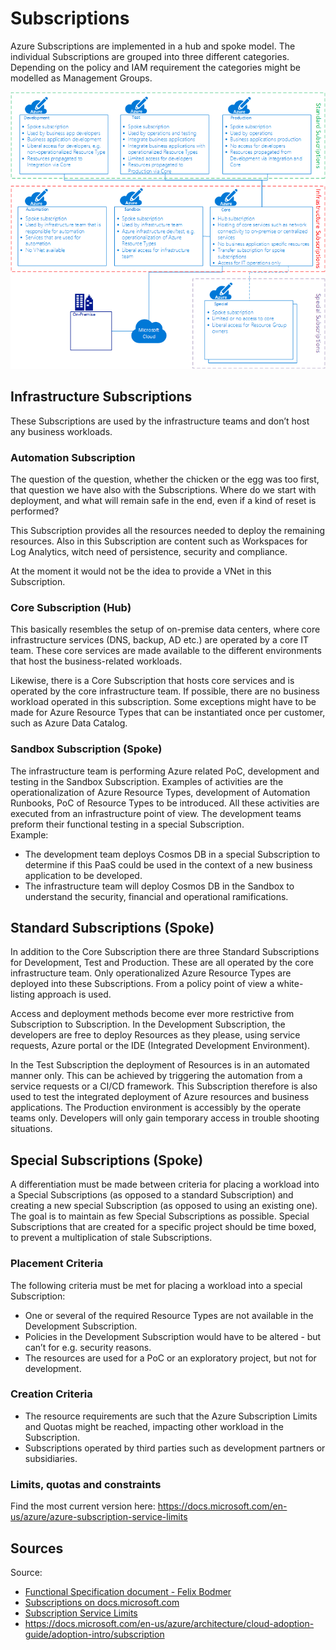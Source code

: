 # Subscriptions
Azure Subscriptions are implemented in a hub and spoke model. The individual Subscriptions are grouped into three different categories. Depending on the policy and IAM requirement the categories might be modelled as Management Groups.

![Subscription Model](..//media/SubscriptionModel.png) 

## Infrastructure Subscriptions
These Subscriptions are used by the infrastructure teams and don’t host any business workloads.

### Automation Subscription
The question of the question, whether the chicken or the egg was too first, that question we have also with the Subscriptions. Where do we start with deployment, and what will remain safe in the end, even if a kind of reset is performed?

This Subscription provides all the resources needed to deploy the remaining resources. Also in this Subscription are content such as Workspaces for Log Analytics, witch need of persistence, security and compliance.

At the moment it would not be the idea to provide a VNet in this Subscription.

### Core Subscription (Hub)
This basically resembles the setup of on-premise data centers, where core infrastructure services (DNS, backup, AD etc.) are operated by a core IT team. These core services are made available to the different environments that host the business-related workloads. 

Likewise, there is a Core Subscription that hosts core services and is operated by the core infrastructure team. If possible, there are no business workload operated in this subscription. Some exceptions might have to be made for Azure Resource Types that can be instantiated once per customer, such as Azure Data Catalog.


### Sandbox Subscription (Spoke)
The infrastructure team is performing Azure related PoC, development and testing in the Sandbox Subscription. Examples of activities are the operationalization of Azure Resource Types, development of Automation Runbooks, PoC of Resource Types to be introduced. All these activities are executed from an infrastructure point of view. The development teams preform their functional testing in a special Subscription.\
Example:
- The development team deploys Cosmos DB in a special Subscription to determine if this PaaS could be used in the context of a new business application to be developed. 
- The infrastructure team will deploy Cosmos DB in the Sandbox to understand the security, financial and operational ramifications. 

## Standard Subscriptions (Spoke)
In addition to the Core Subscription there are three Standard Subscriptions for Development, Test and Production. These are all operated by the core infrastructure team. Only operationalized Azure Resource Types are deployed into these Subscriptions. From a policy point of view a white-listing approach is used. 

Access and deployment methods become ever more restrictive from Subscription to Subscription. In the Development Subscription, the developers are free to deploy Resources as they please, using service requests, Azure portal or the IDE (Integrated Development Environment). 

In the Test Subscription the deployment of Resources is in an automated manner only. This can be achieved by triggering the automation from a service requests or a CI/CD framework. This Subscription therefore is also used to test the integrated deployment of Azure resources and business applications.
The Production environment is accessibly by the operate teams only. Developers will only gain temporary access in trouble shooting situations. 

## Special Subscriptions (Spoke)
A differentiation must be made between criteria for placing a workload into a Special Subscriptions (as opposed to a standard Subscription) and creating a new special Subscription (as opposed to using an existing one).
The goal is to maintain as few Special Subscriptions as possible. Special Subscriptions that are created for a specific project should be time boxed, to prevent a multiplication of stale Subscriptions. 
### Placement Criteria
The following criteria must be met for placing a workload into a special Subscription:
- One or several of the required Resource Types are not available in the Development Subscription.
- Policies in the Development Subscription would have to be altered - but can’t for e.g. security reasons. 
- The resources are used for a PoC or an exploratory project, but not for development.

### Creation Criteria
- The resource requirements are such that the Azure Subscription Limits and Quotas might be reached, impacting other workload in the Subscription.
- Subscriptions operated by third parties such as development partners or subsidiaries.

### Limits, quotas and constraints

Find the most current version here: <https://docs.microsoft.com/en-us/azure/azure-subscription-service-limits>

## Sources

Source:
- [Functional Specification document - Felix Bodmer](https://dev.azure.com/felixbodmername/Azure/_wiki/wikis/Azure.wiki)
- [Subscriptions on docs.microsoft.com](https://docs.microsoft.com/en-us/azure/azure-resource-manager/resource-manager-subscription-governance)
- [Subscription Service Limits](https://docs.microsoft.com/en-us/azure/azure-subscription-service-limits)
- <https://docs.microsoft.com/en-us/azure/architecture/cloud-adoption-guide/adoption-intro/subscription>

